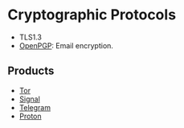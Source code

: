 # Cryptographic Protocols

- TLS1.3
- [OpenPGP](https://www.openpgp.org/): Email encryption.

## Products
- [Tor](https://www.torproject.org/)
- [Signal](https://signal.org/)
- [Telegram](https://telegram.org/)
- [Proton](https://proton.me/)